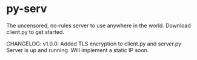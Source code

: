 # py-serv
The uncensored, no-rules server to use anywhere in the world. Download client.py to get started. 

CHANGELOG:
v1.0.0:
  Added TLS encryption to client.py and server.py
  Server is up and running. Will implement a static IP soon.
  
